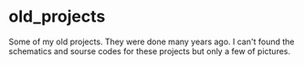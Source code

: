 # old_projects
Some of my old projects. They were done many years ago. I can't found the schematics and sourse codes for these projects but only a few of pictures.
